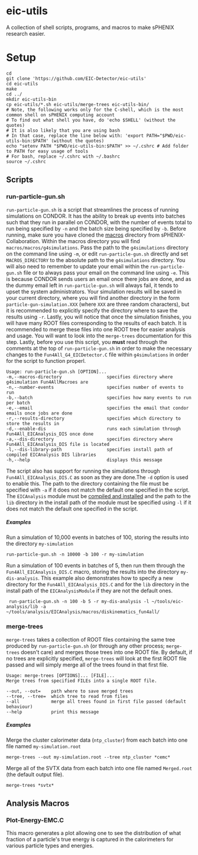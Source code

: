 # eic-utils
A collection of shell scripts, programs, and macros to make sPHENIX research easier.
# Setup
    cd
    git clone 'https://github.com/EIC-Detector/eic-utils'
    cd eic-utils
    make
    cd ../
    mkdir eic-utils-bin
    cp eic-utils/*.sh eic-utils/merge-trees eic-utils-bin/
    # Note, the following works only for the C-shell, which is the most common shell on sPHENIX computing account
    # To find out what shell you have, do 'echo $SHELL' (without the quotes)
    # It is also likely that you are using bash
    # In that case, replace the line below with: 'export PATH="$PWD/eic-utils-bin:$PATH' (without the quotes)
    echo "setenv PATH "$PWD/eic-utils-bin:$PATH" >> ~/.cshrc # Add folder to PATH for easy usage of tools
    # For bash, replace ~/.cshrc with ~/.bashrc
    source ~/.cshrc

## Scripts
### run-particle-gun.sh
`run-particle-gun.sh` is a script that streamlines the process of running simulations on CONDOR. It has the ability to break up events into batches such that they run in parallel on CONDOR, with the number of events total to run being specified by `-n` and the batch size being specified by `-b`. Before running, make sure you have cloned the [macros](https://github.com/sPHENIX-Collaboration/macros) directory from sPHENIX-Collaboration. Within the macros directory you will find `macros/macros/g4simulations`. Pass the path to the `g4simulations` directory on the command line using `-m`, or edit `run-particle-gun.sh` directly and set `MACROS_DIRECTORY` to the absolute path to the `g4simulations` directory. You will also need to remember to update your email within the `run-particle-gun.sh` file or to always pass your email on the command line using `-e`. This is because CONDOR sends users an email once there jobs are done, and as the dummy email left in `run-particle-gun.sh` will always fail, it tends to upset the system administrators. Your simulation results will be saved in your current directory, where you will find another directory in the form `particle-gun-simulation.XXX` (where `XXX` are three random characters), but it is recommended to explicitly specify the directory where to save the results using `-r`. Lastly, you will notice that once the simulation finishes, you will have many ROOT files corresponding to the results of each batch. It is recommended to merge these files into one ROOT tree for easier analysis and usage. You will want to look into the `merge-trees` documentation for this step. Lastly, before you use this script, you **must** read through the comments at the top of `run-particle-gun.sh` in order to make the necessary changes to the `Fun4All_G4_EICDetector.C` file within `g4simulations` in order for the script to function properl.

    Usage: run-particle-gun.sh [OPTION]...
    -m,--macros-directory                 specifies directory where g4simulation Fun4AllMacroes are
    -n,--number-events                    specifies number of events to run
    -b,--batch                            specifies how many events to run per batch
    -e,--email                            specifies the email that condor emails once jobs are done
    -r,--results-directory                specifies which directory to store the results in
    -d,--enable-dis                       runs each simulation through Fun4All_EICAnalysis_DIS once done
    -a,--dis-directory                    specifies directory where Fun4All_EICAnalysis_DIS file is located
    -l,--dis-library-path                 specifies install path of compiled EICAnalysis DIS libraries
    -h,--help                             displays this message
    
The script also has support for running the simulations through `Fun4All_EICAnalysis_DIS.C` as soon as they are done.The `-d` option is used to enable this. The path to the directory containing the file must be specified with `-a` if it does not match the default one specified in the script. The `EICAnalysis` module must be [compiled and installed](https://wiki.bnl.gov/sPHENIX/index.php/Example_of_using_DST_nodes) and the path to the `lib` directory in the install path of the module must be specified using `-l` if it does not match the default one specified in the script.

##### Examples
Run a simulation of 10,000 events in batches of 100, storing the results into the directory `my-simulation`

    run-particle-gun.sh -n 10000 -b 100 -r my-simulation

Run a simulation of 100 events in batches of 5, then run them through the `Fun4All_EICAnalysis_DIS.C` macro, storing the results into the directory `my-dis-analysis`. This example also demonstrates how to specify a new directory for the `Fun4All_EICAnalysis_DIS.C` and for the `lib` directory in the install path of the `EICAnalysisModule` if they are not the default ones.
    
     run-particle-gun.sh -n 100 -b 5 -r my-dis-analysis -l ~/tools/eic-analysis/lib -a ~/tools/analysis/EICAnalysis/macros/diskinematics_fun4all/

### merge-trees
`merge-trees` takes a collection of ROOT files containing the same tree produced by `run-particle-gun.sh` (or through any other process; `merge-trees` doesn't care) and merges those trees into one ROOT file. By default, if no trees are explicitly specified,  `merge-trees` will look at the first ROOT file passed and will simply merge all of the trees found in that first file.

    Usage: merge-trees [OPTIONS]... [FILE]...
    Merge trees from specified FILEs into a single ROOT file.
    
    --out, --out=    path where to save merged trees
    --tree, --tree=  which tree to read from files
    --all            merge all trees found in first file passed (default behaviour)
    --help           print this message

##### Examples
Merge the cluster calorimeter data (`ntp_cluster`) from each batch into one file named `my-simulation.root`

    merge-trees --out my-simulation.root --tree ntp_cluster *cemc*
    
Merge all of the SVTX data from each batch into one file named `Merged.root` (the default output file).

    merge-trees *svtx*
    
## Analysis Macros
### Plot-Energy-EMC.C
This macro generates a plot allowing one to see the distribution of what fraction of a particle's true energy is captured in the calorimeters for various particle types and energies. 

